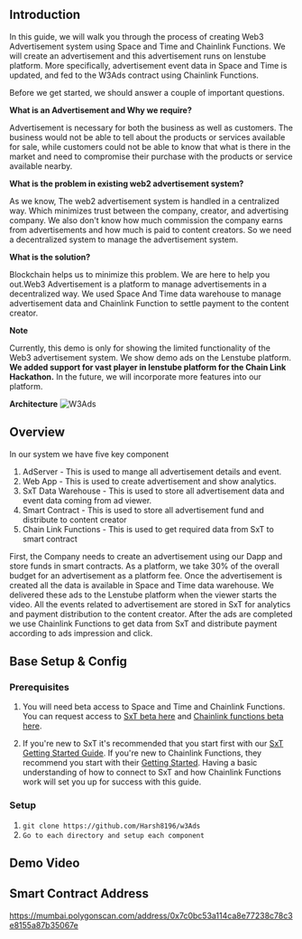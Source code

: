 
## Introduction 
In this guide, we will walk you through the process of creating Web3 Advertisement system using Space and Time and Chainlink Functions. We will create an advertisement and this advertisement runs on lenstube platform. More specifically, advertisement event data in Space and Time is updated, and fed to the W3Ads contract using Chainlink Functions. 

Before we get started, we should answer a couple of important questions. 

**What is an Advertisement and Why we require?**

Advertisement is necessary for both the business as well as customers. The business would not be able to tell about the products or services available for sale, while customers could not be able to know that what is there in the market and need to compromise their purchase with the products or service available nearby.

**What is the problem in existing web2 advertisement system?**

As we know, The web2 advertisement system is handled in a centralized way. Which minimizes trust between the company, creator, and advertising company. We also don't know how much commission the company earns from advertisements and how much is paid to content creators. So we need a decentralized system to manage the advertisement system.

**What is the solution?**

Blockchain helps us to minimize this problem. We are here to help you out.Web3 Advertisement is a platform to manage advertisements in a decentralized way. We used Space And Time data warehouse to manage advertisement data and Chainlink Function to settle payment to the content creator.

**Note**

Currently, this demo is only for showing the limited functionality of the Web3 advertisement system. We show demo ads on the Lenstube platform. **We added support for vast player in lenstube platform for the Chain Link Hackathon.** In the future, we will incorporate more features into our platform.

**Architecture**
![W3Ads](https://github.com/Harsh8196/w3Ads/assets/35626990/90af9178-1398-42b4-bac6-c88a9c692eca)

## Overview  
In our system we have five key component
1) AdServer - This is used to mange all advertisement details and event.
2) Web App - This is used to create advertisement and show analytics.
3) SxT Data Warehouse - This is used to store all advertisement data and event data coming from ad viewer.
4) Smart Contract - This is used to store all advertisement fund and distribute to content creator
5) Chain Link Functions - This is used to get required data from SxT to smart contract

First, the Company needs to create an advertisement using our Dapp and store funds in smart contracts. As a platform, we take 30% of the overall budget for an advertisement as a platform fee. Once the advertisement is created all the data is available in Space and Time data warehouse. We delivered these ads to the Lenstube platform when the viewer starts the video. All the events related to advertisement are stored in SxT for analytics and payment distribution to the content creator. After the ads are completed we use Chainlink Functions to get data from SxT and distribute payment according to ads impression and click.

## Base Setup & Config 

### Prerequisites
1) You will need beta access to Space and Time and Chainlink Functions. You can request access to [SxT beta here](https://www.spaceandtime.io/access-beta) and [Chainlink functions beta here](https://chainlinkcommunity.typeform.com/requestaccess?typeform-source=docs.chain.link).  

2) If you're new to SxT it's recommended that you start first with our [SxT Getting Started Guide](https://docs.spaceandtime.io/docs/getting-started). If you're new to Chainlink Functions, they recommend you start with their [Getting Started](https://docs.chain.link/chainlink-functions/getting-started/). Having a basic understanding of how to connect to SxT and how Chainlink Functions work will set you up for success with this guide.   

### Setup 
1) `git clone https://github.com/Harsh8196/w3Ads`
2) `Go to each directory and setup each component` 

## Demo Video

## Smart Contract Address
https://mumbai.polygonscan.com/address/0x7c0bc53a114ca8e77238c78c3e8155a87b35067e

